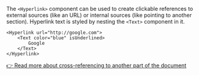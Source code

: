 The `<Hyperlink>` component can be used to create clickable references to external sources (like an URL) or internal sources (like pointing to another section). Hyperlink text is styled by nesting the `<Text>` component in it.

```tsx
<Hyperlink url="http://google.com">
	<Text color="blue" isUnderlined>
		Google
	</Text>
</Hyperlink>
```

[👉 Read more about cross-referencing to another part of the document](bookmarks.md)
